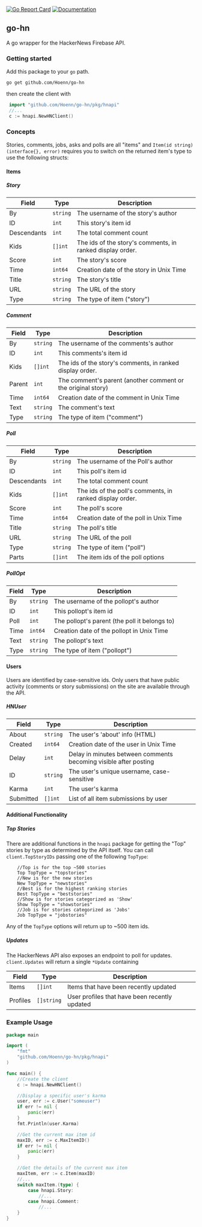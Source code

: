 [![Go Report Card](https://goreportcard.com/badge/github.com/hoenn/go-hn)](https://goreportcard.com/report/github.com/hoenn/go-hn)
[![Documentation](https://godoc.org/github.com/Hoenn/go-hn?status.svg)](http://godoc.org/github.com/Hoenn/go-hn)

## go-hn
A go wrapper for the HackerNews Firebase API.

### Getting started

Add this package to your `go` path.

`go get github.com/Hoenn/go-hn`

then create the client with

```go
 import "github.com/Hoenn/go-hn/pkg/hnapi"
 //...
 c := hnapi.NewHNClient()
```

### Concepts
Stories, comments, jobs, asks and polls are all "items" and `Item(id string) (interface{}, error)` requires you to switch on the returned item's type to use the following structs:

#### Items

##### Story
Field | Type | Description
------|------|------------
By      | `string`    | The username of the story's author
ID      | `int`       | This story's item id
Descendants | `int`   | The total comment count
Kids    | `[]int`     | The ids of the story's comments, in ranked display order.
Score   | `int`       | The story's score
Time    | `int64`     | Creation date of the story in Unix Time
Title   | `string`    | The story's title
URL     | `string`    | The URL of the story
Type    | `string`    | The type of item ("story")

##### Comment
Field | Type | Description
------|------|------------
By      | `string`    | The username of the comments's author
ID      | `int`       | This comments's item id
Kids    | `[]int`     | The ids of the story's comments, in ranked display order.
Parent  | `int`       | The comment's parent (another comment or the original story)
Time    | `int64`     | Creation date of the comment in Unix Time
Text    | `string`    | The comment's text
Type    | `string`    | The type of item ("comment")

##### Poll
Field | Type | Description
------|------|------------
By      | `string`    | The username of the Poll's author
ID      | `int`       | This poll's item id
Descendants | `int`   | The total comment count
Kids    | `[]int`     | The ids of the poll's comments, in ranked display order.
Score   | `int`       | The poll's score
Time    | `int64`     | Creation date of the poll in Unix Time
Title   | `string`    | The poll's title
URL     | `string`    | The URL of the poll
Type    | `string`    | The type of item ("poll")
Parts   | `[]int`     | The item ids of the poll options

##### PollOpt
Field | Type | Description
------|------|------------
By      | `string`    | The username of the pollopt's author
ID      | `int`       | This pollopt's item id
Poll    | `int`       | The pollopt's parent (the poll it belongs to)
Time    | `int64`     | Creation date of the pollopt in Unix Time
Text    | `string`    | The pollopt's text
Type    | `string`    | The type of item ("pollopt")

#### Users
Users are identified by case-sensitive ids. Only users that have public activity (comments or story submissions) on the site are available through the API.

##### HNUser
Field | Type | Description
------|------|------------
About       | `string`    | The user's 'about' info (HTML)
Created     | `int64`     | Creation date of the user in Unix Time
Delay       | `int`       | Delay in minutes between comments becoming visible after posting
ID          | `string`  | The user's unique username, case-sensitive
Karma       | `int`       | The user's karma
Submitted   | `[]int`     | List of all item submissions by user


#### Additional Functionality

##### Top Stories
There are additional functions in the `hnapi` package for getting the "Top" stories by type as determined by the API itself. You can call `client.TopStoryIDs` passing one of the following `TopType`:
```
	//Top is for the top ~500 stories
	Top TopType = "topstories"
	//New is for the new stories
	New TopType = "newstories"
	//Best is for the highest ranking stories
	Best TopType = "beststories"
	//Show is for stories categorized as 'Show'
	Show TopType = "showstories"
	//Job is for stories categorized as 'Jobs'
	Job TopType = "jobstories"
```
Any of the `TopType` options will return up to ~500 item ids.

##### Updates
The HackerNews API also exposes an endpoint to poll for updates. `client.Updates` will return a single `*Update` containing

Field | Type | Description
------|------|------------
Items | `[]int` | Items that have been recently updated
Profiles | `[]string` | User profiles that have been recently updated

### Example Usage

```go
package main

import (
    "fmt"
    "github.com/Hoenn/go-hn/pkg/hnapi"
)

func main() {
    //Create the client
    c := hnapi.NewHNClient()

    //Display a specific user's karma
    user, err := c.User("someuser")
    if err != nil {
        panic(err)
    }
    fmt.Println(user.Karma)

    //Get the current max item id
    maxID, err := c.MaxItemID()
    if err != nil {
        panic(err)
    }

    //Get the details of the current max item
    maxItem, err := c.Item(maxID)
    //...
    switch maxItem.(type) {
        case hnapi.Story:
            //...
        case hnapi.Comment:
            //...
    }
}
```
